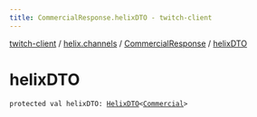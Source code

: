 ```yaml
---
title: CommercialResponse.helixDTO - twitch-client
---
```


[twitch-client](../../index.html) / [helix.channels](../index.html) / [CommercialResponse](index.html) / [helixDTO](./helix-d-t-o.html)

# helixDTO

`protected val helixDTO: `[`HelixDTO`](../../helix.http.model/-helix-d-t-o/index.html)`<`[`Commercial`](../../helix.channels.model.commercial/-commercial/index.html)`>`